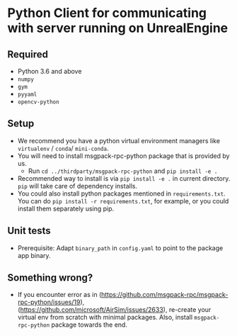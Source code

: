 # Python Client for communicating with server running on UnrealEngine

## Required

- Python 3.6 and above
- `numpy`
- `gym`
- `pyyaml`
- `opencv-python`

## Setup

- We recommend you have a python virtual environment managers like `virtualenv` / `conda`/ `mini-conda`.
- You will need to install msgpack-rpc-python package that is provided by us.
  - Run `cd ../thirdparty/msgpack-rpc-python` and `pip install -e .`
- Recommended way to install is via `pip install -e .` in current directory. `pip` will take care of dependency installs.
- You could also install python packages mentioned in `requirements.txt`. You can do `pip install -r requirements.txt`, for example, or you could install them separately using pip.

## Unit tests

- Prerequisite: Adapt `binary_path` in `config.yaml` to point to the package app binary.

## Something wrong?

- If you encounter error as in (<https://github.com/msgpack-rpc/msgpack-rpc-python/issues/19>), (<https://github.com/microsoft/AirSim/issues/2633>), re-create your virtual env from scratch with minimal packages. Also, install `msgpack-rpc-python` package towards the end.
